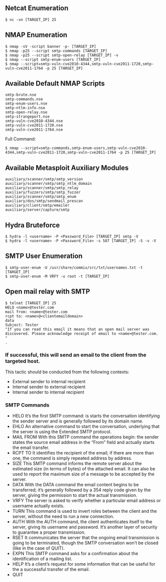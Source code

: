 ## Netcat Enumeration

    $ nc -vn [TARGET_IP] 25 

## NMAP Enumeration

    $ nmap -sV -script banner -p- [TARGET_IP]
    $ nmap -p25 --script smtp-commands [TARGET_IP]
    $ nmap -p25 --script smtp-open-relay [TARGET_IP] -v
    $ nmap --script smtp-enum-users [TARGET_IP]
    $ nmap --script=smtp-vuln-cve2010-4344,smtp-vuln-cve2011-1720,smtp-vuln-cve2011-1764 -p 25 [TARGET_IP]

## Available Default NMAP Scripts 

    smtp-brute.nse
    smtp-commands.nse
    smtp-enum-users.nse
    smtp-ntlm-info.nse
    smtp-open-relay.nse
    smtp-strangeport.nse
    smtp-vuln-cve2010-4344.nse
    smtp-vuln-cve2011-1720.nse
    smtp-vuln-cve2011-1764.nse 

Full Command: 

    $ nmap --script=smtp-commands,smtp-enum-users,smtp-vuln-cve2010-4344,smtp-vuln-cve2011-1720,smtp-vuln-cve2011-1764 -p 25 [TARGET_IP]

## Available Metasploit Auxiliary Modules 

    auxiliary/scanner/smtp/smtp_version
    auxiliary/scanner/smtp/smtp_ntlm_domain
    auxiliary/scanner/smtp/smtp_relay
    auxiliary/fuzzers/smtp/smtp_fuzzer
    auxiliary/scanner/smtp/smtp_enum
    auxiliary/dos/smtp/sendmail_prescan
    auxiliary/client/smtp/emailer
    auxiliary/server/capture/smtp

## Hydra Bruteforce 

    $ hydra -l <username> -P <Password_File> [TARGET_IP] smtp -V
    $ hydra -l <username> -P <Password_File> -s 587 [TARGET_IP] -S -v -V

## SMTP User Enumeration

    $ smtp-user-enum -U /usr/share/commix/src/txt/usernames.txt -t [TARGET_IP]
    $ smtp-user-enum -M VRFY -u root -t [TARGET_IP]
    
## Open mail relay with SMTP

    $ telnet [TARGET_IP] 25 
    HELO <name>@tester.com 
    mail from: <name>@tester.com
    rcpt to: <name>@<clientemaildomain>
    data
    Subject: Tester
    "If you can read this email it means that an open mail server was discovered. Please acknowledge receipt of email to <name>@tester.com. "
    .
    
### If successful, this will send an email to the client from the targeted host. 

This tactic should be conducted from the following contexts: 
  - External sender to internal recipient
  - Internal sender to external recipient
  - Internal sender to internal recipient

### SMTP Commands
  - HELO It’s the first SMTP command: is starts the conversation identifying the sender server and is generally followed by its domain name.
  - EHLO An alternative command to start the conversation, underlying that the server is using the Extended SMTP protocol.
  - MAIL FROM With this SMTP command the operations begin: the sender states the source email address in the “From” field and actually starts the email transfer.
  - RCPT TO It identifies the recipient of the email; if there are more than one, the command is simply repeated address by address.
  - SIZE This SMTP command informs the remote server about the estimated size (in terms of bytes) of the attached email. It can also be used to report the maximum size of a message to be accepted by the server.
  - DATA With the DATA command the email content begins to be transferred; it’s generally followed by a 354 reply code given by the server, giving the permission to start the actual transmission.
  - VRFY The server is asked to verify whether a particular email address or username actually exists.
  - TURN This command is used to invert roles between the client and the server, without the need to run a new connection.
  - AUTH With the AUTH command, the client authenticates itself to the server, giving its username and password. It’s another layer of security to guarantee a proper transmission.
  - RSET It communicates the server that the ongoing email transmission is going to be terminated, though the SMTP conversation won’t be closed (like in the case of QUIT).
  - EXPN This SMTP command asks for a confirmation about the identification of a mailing list.
  - HELP It’s a client’s request for some information that can be useful for the a successful transfer of the email.
  - QUIT 
